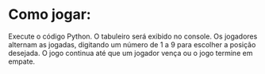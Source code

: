 # Como jogar:

Execute o código Python.
O tabuleiro será exibido no console.
Os jogadores alternam as jogadas, digitando um número de 1 a 9 para escolher a posição desejada.
O jogo continua até que um jogador vença ou o jogo termine em empate.